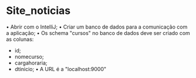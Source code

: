 # Site_noticias

• Abrir com o IntelliJ;
• Criar um banco de dados para a comunicação com a aplicação; 
• Os schema "cursos" no banco de dados deve ser criado com as colunas:
- id;
- nomecurso;
- cargahoraria;
- dtinicio;
• A URL é a "localhost:9000"
